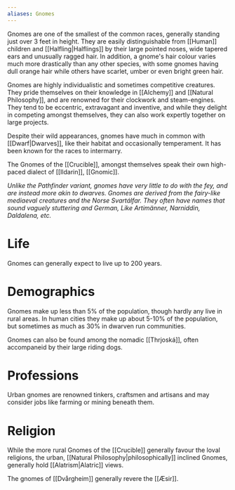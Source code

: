 ```yaml
---
aliases: Gnomes
---
```

Gnomes are one of the smallest of the common races, generally standing just over 3 feet in height. They are easily distinguishable from [[Human]] children and [[Halfling|Halflings]] by their large pointed noses, wide tapered ears and unusually ragged hair. In addition, a gnome's hair colour varies much more drastically than any other species, with some gnomes having dull orange hair while others have scarlet, umber or even bright green hair.

Gnomes are highly individualistic and sometimes competitive creatures. They pride themselves on their knowledge in [[Alchemy]] and [[Natural Philosophy]], and are renowned for their clockwork and steam-engines. They tend to be eccentric, extravagant and inventive, and while they delight in competing amongst themselves, they can also work expertly together on large projects.

Despite their wild appearances, gnomes have much in common with [[Dwarf|Dwarves]], like their habitat and occasionally temperament. It has been known for the races to intermarry. 

The Gnomes of the [[Crucible]], amongst themselves speak their own high-paced dialect of [[Ildarin]], [[Gnomic]].

*Unlike the Pathfinder variant, gnomes have very little to do with the fey, and are instead more akin to dwarves. Gnomes are derived from the fairy-like mediaeval creatures and the Norse Svartálfar. They often have names that sound vaguely stuttering and German, Like Artimänner, Narniddin, Daldalena, etc.*

# Life 
Gnomes can generally expect to live up to 200 years. 

# Demographics
Gnomes make up less than 5% of the population, though hardly any live in rural areas. In human cities they make up about 5-10% of the population, but sometimes as much as 30% in dwarven run communities. 

Gnomes can also be found among the nomadic [[Thrjoská]], often accompaneid by their large riding dogs.

# Professions
Urban gnomes are renowned tinkers, craftsmen and artisans and may consider jobs like farming or mining beneath them.

# Religion
While the more rural Gnomes of the [[Crucible]] generally favour the loval religions, the urban, [[Natural Philosophy|philosophically]] inclined Gnomes, generally hold [[Alatrism|Alatric]] views. 

The gnomes of [[Dvårgheim]] generally revere the [[Æsir]].